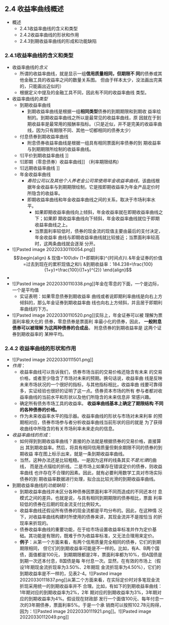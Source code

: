 ## 2.4 收益率曲线概述
- 概述
	- 2.4.1收益率曲线的含义和类型 
	- 2.4.2收益率曲线的形状和作用
	-  2.4.3到期收益率曲线的形成和功能缺陷
### 2.4.1收益率曲线的含义和类型
- 收益率曲线的*含义*
	- 所谓的收益率曲线，就是显示一组**信用质量相同，但期限不 同**的债券或其他金融工具的收益率之间的数量关系图。 但由于样本太少，没法画出完美的，只能画出近似的）
	- 根据定义中提及的金融工具不同，因此有不同的收益率曲线 类型。
- 收益率曲线的*类型*
	- 到期收益率曲线 
		- 到期收益率曲线是根据一组**相同类型**债券的到期期限和到期收 益率绘制的。到期收益率曲线之所以是最常见的收益率曲线，原 因就在于到期收益率是最常用的报酬率指标。（只是近似，并不是完美的收益率曲线，因为只有期限不同、其他一切都相同的债券太少）
	- 付息债券到期收益率曲线 
		- 附息债券收益率曲线是根据一组具有相同票面利率债券的到 期收益率与到期期限所绘制的收益率曲线。
	- ![[平价到期收益率曲线 ]]
	- ![[即期（零息债券）收益率曲线]] （利率期限结构）
	- ![[远期收益率曲线 ]]
	- 年金收益率曲线
		- *寿险公司以及其他个人养老金公司常使用年金收益率曲线*，该曲线根 据年金收益率与到期期限绘制，它是按即期收益率为年金产品定价时 所隐含的收益率。 
		- 即期收益率曲线和年金收益率曲线之间的关系，取决于市场利率水平。 
			- 如果即期收益率曲线向上倾斜，年金收益率就在即期收益率曲线之下；如果即 期收益率曲线向下倾斜，年金收益率曲线就位于即期收益率曲线之上。 
			- 当票面利率较低时，债券的现金流的现值主要由最后的支付决定，年金收益率 曲线与即期收益率曲线就比较接近；当票面利率较高时，这两条曲线就会逐渐 分开。 
- ![[Pasted image 20220330110054.png]]$$\begin{align}
& 现值=100\div (1+即期利率)^{时间点}\\
&年金证券的价值=过去到现在的累积现值之和\\
&到期收益率：184.238=\frac{100}{1+y}+\frac{100}{(1+y)^{2}}
\end{align}$$
- 
- ![[Pasted image 20220330110338.png]]年金在零息的下面，一个是边际，一个是平均值
	- 实证表明：如果零息债券到期收益率 曲线或者说即期利率曲线是向右上方 倾斜的，那么年金证券到期收益率曲 线也向右上方倾斜，并且居于即期利 率曲线的下方。
- ![[Pasted image 20220330110520.png]]实际上，年金证券可以被 理解为票面利率极大化的 债券，零息债券是票面利 率最小化的债券，因此， **一般附息债券可以被理解 为这两种债券的合成品**， 附息债券的到期收益率是 这两个证券到期收益率的 某种平均。
### 2.4.2 收益率曲线的形状和作用
- ![[Pasted image 20220330111501.png]]
- *作用*：
	- 收益率曲线可以告诉我们，债券市场当前的交易价格还隐含有未来 的交易价格，或者至少隐含了市场对未来的预期。换句话说，收益率曲 线是反映未来市场状况的一个很好的指标，与其他指标相比，收益率曲 线要可靠得多，实证经验也很好的证明了这一点。债券资本市场的所有 参与者都对收益率曲线的当前水平和形状以及他们所隐含的未来信息非 常感兴趣。
	- 确定所有债务市场工具的收益率。 **收益率曲线基本上确定了期限结构 不同的各种债券的价格。**
	- 作为未来收益率水平的指示器。收益率曲线的形状与市场对未来利率 的预期相对应，债券市场参与者分析收益率曲线当前形状的目的就是 为了获得收曲线中所隐含的有关市场利率未来走向的信息。
- *收益率曲线的形成*：
	- 如何得到到期收益率曲线？直接的办法就是根据债券的交易价格，直接算出 其到期收益率。然后，将具有相同信用质量但剩余期限不同的债券的到期收益 率在图上标示出来，就是一条到期收益率曲线。 
	- 当然，这种办法还是比较粗糙。一是因为这样的线条其实*不是光滑*的曲线， 而是连点描绘的折线。二是市场上如果存在错误定价的债券，则收益率曲线 也许存在不合理的因素。因此，就有必要利用数学工具对市场实际债券的到 期收益率数据进行处理，拟合出比较光滑的到期收益率曲线。
- 到期收益率曲线的*功能缺陷*：
	- 到期收益率曲线并未区分各种债券因票面利率不同而造成的不同还本付 息模式之间的差异。也就是说，与具有相同到期期限的债券相比，票面 利率较低的债券在后期的现金流支付比例较大。 
	- 收益率曲线还假设所有债券的现金流都是平均分布的。因此，在这种情 况下，对收益率曲线构建时所使用的债券来讲，其现金流并不是按恰当 的折现率来折现的。 
	- 债券收益率曲线的重要功能，在于给市场设置收益率标准并作为定价基 础。其功能是有限的，既难于作为收益率标准，又无法合理用来定价。
	- **例子**：从第一个方面来看，有两个信用质量完全相同的债券，它们的到期期限相同， 但它们的到期收益率可能是不一样的。比如，有A、B两个国债，面值都是100元， 到期期限都是2年，票面利率都为10%，但A国债是到期一次还本付息，B国债是每 年付息一次。显然，在有效的市场上（假设1年期现金流折现率为3.50%、2年期现 金流折现率为4.50%），它们的到期收益率是不一样的，见表2-4。![[Pasted image 20220330111837.png]]从第二个方面来看，在实际定价时对多笔现金流折现采用统一的到期收益率并不 合理。比如，有如下的到期收益率曲线：1年期对应的到期收益率为2%，2年 期对应的到期收益率为3%，3年期对应的到期收益率为4%。假设现在财政部 发行一个面值100元、每年付息一次的3年期债券，票面利率5%。于是一个承 销商可以按照102.78元购得，因为：![[Pasted image 20220330111921.png]]。![[Pasted image 20220330112049.png]]